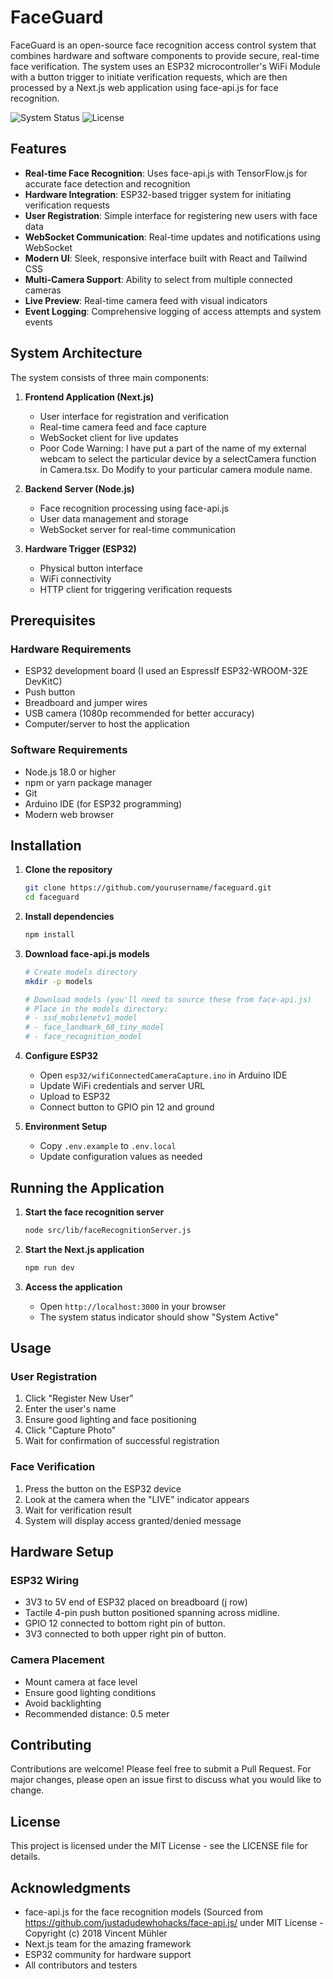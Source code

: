 # FaceGuard

FaceGuard is an open-source face recognition access control system that combines hardware and software components to provide secure, real-time face verification. The system uses an ESP32 microcontroller's WiFi Module with a button trigger to initiate verification requests, which are then processed by a Next.js web application using face-api.js for face recognition.

![System Status](https://img.shields.io/badge/status-active-success.svg)
![License](https://img.shields.io/badge/license-MIT-blue.svg)

## Features

- **Real-time Face Recognition**: Uses face-api.js with TensorFlow.js for accurate face detection and recognition
- **Hardware Integration**: ESP32-based trigger system for initiating verification requests
- **User Registration**: Simple interface for registering new users with face data
- **WebSocket Communication**: Real-time updates and notifications using WebSocket
- **Modern UI**: Sleek, responsive interface built with React and Tailwind CSS
- **Multi-Camera Support**: Ability to select from multiple connected cameras
- **Live Preview**: Real-time camera feed with visual indicators
- **Event Logging**: Comprehensive logging of access attempts and system events

## System Architecture

The system consists of three main components:

1. **Frontend Application (Next.js)**
   - User interface for registration and verification
   - Real-time camera feed and face capture
   - WebSocket client for live updates
   - Poor Code Warning: I have put a part of the name of my external webcam to select the particular device by a selectCamera function in Camera.tsx. Do Modify to your particular camera module name.

2. **Backend Server (Node.js)**
   - Face recognition processing using face-api.js
   - User data management and storage
   - WebSocket server for real-time communication

3. **Hardware Trigger (ESP32)**
   - Physical button interface
   - WiFi connectivity
   - HTTP client for triggering verification requests

## Prerequisites

### Hardware Requirements
- ESP32 development board (I used an EspressIf ESP32-WROOM-32E DevKitC)
- Push button
- Breadboard and jumper wires
- USB camera (1080p recommended for better accuracy)
- Computer/server to host the application

### Software Requirements
- Node.js 18.0 or higher
- npm or yarn package manager
- Git
- Arduino IDE (for ESP32 programming)
- Modern web browser

## Installation

1. **Clone the repository**
   ```bash
   git clone https://github.com/yourusername/faceguard.git
   cd faceguard
   ```

2. **Install dependencies**
   ```bash
   npm install
   ```

3. **Download face-api.js models**
   ```bash
   # Create models directory
   mkdir -p models
   
   # Download models (you'll need to source these from face-api.js)
   # Place in the models directory:
   # - ssd_mobilenetv1_model
   # - face_landmark_68_tiny_model
   # - face_recognition_model
   ```

4. **Configure ESP32**
   - Open `esp32/wifiConnectedCameraCapture.ino` in Arduino IDE
   - Update WiFi credentials and server URL
   - Upload to ESP32
   - Connect button to GPIO pin 12 and ground

5. **Environment Setup**
   - Copy `.env.example` to `.env.local`
   - Update configuration values as needed

## Running the Application

1. **Start the face recognition server**
   ```bash
   node src/lib/faceRecognitionServer.js
   ```

2. **Start the Next.js application**
   ```bash
   npm run dev
   ```

3. **Access the application**
   - Open `http://localhost:3000` in your browser
   - The system status indicator should show "System Active"

## Usage

### User Registration
1. Click "Register New User"
2. Enter the user's name
3. Ensure good lighting and face positioning
4. Click "Capture Photo"
5. Wait for confirmation of successful registration

### Face Verification
1. Press the button on the ESP32 device
2. Look at the camera when the "LIVE" indicator appears
3. Wait for verification result
4. System will display access granted/denied message

## Hardware Setup

### ESP32 Wiring
- 3V3 to 5V end of ESP32 placed on breadboard (j row)
- Tactile 4-pin push button positioned spanning across midline.
- GPIO 12 connected to bottom right pin of button.
- 3V3 connected to both upper right pin of button.

### Camera Placement
- Mount camera at face level
- Ensure good lighting conditions
- Avoid backlighting
- Recommended distance: 0.5 meter

## Contributing

Contributions are welcome! Please feel free to submit a Pull Request. For major changes, please open an issue first to discuss what you would like to change.

## License

This project is licensed under the MIT License - see the LICENSE file for details.

## Acknowledgments

- face-api.js for the face recognition models (Sourced from https://github.com/justadudewhohacks/face-api.js/ under MIT License - Copyright (c) 2018 Vincent Mühler
- Next.js team for the amazing framework
- ESP32 community for hardware support
- All contributors and testers
